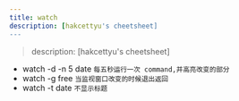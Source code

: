 ```yaml
---
title: watch
description: [hakcettyu's cheetsheet]
---
```


> description: [hakcettyu's cheetsheet]

- watch -d -n 5 date `每五秒运行一次 command,并高亮改变的部分`
- watch -g free `当监视窗口改变的时候退出返回`
- watch -t date `不显示标题`
